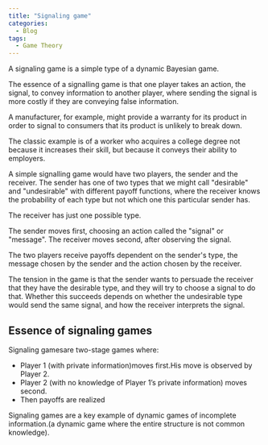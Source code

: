 ```yaml
---
title: "Signaling game"
categories:
  - Blog
tags:
  - Game Theory
---
```

A signaling game is a simple type of a dynamic Bayesian game.

The essence of a signalling game is that one player takes an action, the signal, to convey information to another player, where sending the signal is more costly if they are conveying false information. 

A manufacturer, for example, might provide a warranty for its product in order to signal to consumers that its product is unlikely to break down.

The classic example is of a worker who acquires a college degree not because it increases their skill, but because it conveys their ability to employers.

A simple signalling game would have two players, the sender and the receiver. The sender has one of two types that we might call "desirable" and "undesirable" with different payoff functions, where the receiver knows the probability of each type but not which one this particular sender has.

The receiver has just one possible type.

The sender moves first, choosing an action called the "signal" or "message". The receiver moves second, after observing the signal.

The two players receive payoffs dependent on the sender's type, the message chosen by the sender and the action chosen by the receiver.

The tension in the game is that the sender wants to persuade the receiver that they have the desirable type, and they will try to choose a signal to do that. Whether this succeeds depends on whether the undesirable type would send the same signal, and how the receiver interprets the signal. 


<h2>Essence of signaling games</h2>
Signaling gamesare two-stage games where:
<ul>
<li>Player 1 (with private information)moves first.His move is observed by Player 2.</li>
<li>Player 2 (with no knowledge of Player 1’s private information) moves second.</li>
<li>Then payoffs are realized</li>
</ul>

Signaling games are a key example of dynamic games of incomplete information.(a dynamic game where the entire structure is not common knowledge).